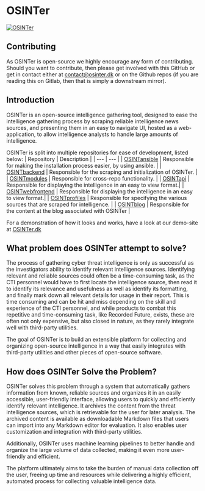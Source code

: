 # OSINTer
[![OSINTer](https://raw.githubusercontent.com/OSINTer-Platform/OSINTer/master/logo/full.png)](https://osinter.dk)

## Contributing
As OSINTer is open-source we highly encourage
any form of contributing. Should you want to contribute, then please get involved with this GitHub or get in
contact either at contact@osinter.dk or on the Github repos (if you are reading
this on Gitlab, then that is simply a downstream mirror).

## Introduction
OSINTer is an open-source intelligence
gathering tool, designed to ease the intelligence gathering process by scraping
reliable intelligence news sources, and presenting them in an easy to navigate
UI, hosted as a web-application, to allow intelligence analysts to handle large
amounts of intelligence.

OSINTer is split into multiple repositories for ease of development, listed
below:
| Repository | Description |
| --- | --- |
| [OSINTansible](https://github.com/OSINTer-platform/ansible) | Responsible for making the installation process easier, by using ansible. |
| [OSINTbackend](https://github.com/OSINTer-platform/backend) | Responsible for the scraping and initialization of OSINTer. |
| [OSINTmodules](https://github.com/OSINTer-platform/modules) | Responsible for cross-repo functionality. |
| [OSINTapi](https://github.com/OSINTer-platform/api) | Responsible for displaying the intelligence in an easy to view format.|
| [OSINTwebfrontend](https://github.com/OSINTer-platform/webfrontend2) | Responsible for displaying the intelligence in an easy to view format.|
| [OSINTprofiles](https://github.com/OSINTer-platform/profiles) | Responsible for specifying the various sources that are scraped for intelligence. |
| [OSINTblog](https://github.com/OSINTer-platform/blog) | Responsible for the content at the blog associated with OSINTer |


 For a demonstration of how it looks and works, have a look at our demo-site at
 [OSINTer.dk](https://osinter.dk)

## What problem does OSINTer attempt to solve?
The process of gathering cyber threat intelligence is only as successful as the
investigators ability to identify relevant intelligence sources. Identifying
relevant and reliable sources could often be a time-consuming task, as the CTI
personnel would have to first locate the intelligence source, then read it to
identify its relevance and usefulness as well as identify its formatting, and
finally mark down all relevant details for usage in their report. This is time
consuming and can be hit and miss depending on the skill and experience of the
CTI personnel, and while products to combat this repetitive and time-consuming
task, like Recorded Future, exists, these are often not only expensive, but
also closed in nature, as they rarely integrate well with third-party
utilities.

The goal of OSINTer is to build an extensible platform for
collecting and organizing open-source intelligence in a way that easily
integrates with third-party utilities and other pieces of open-source software.

## How does OSINTer Solve the Problem?
OSINTer solves this problem through a system that automatically gathers
information from known, reliable sources and organizes it in an easily
accessible, user-friendly interface, allowing users to quickly and efficiently
identify relevant intelligence. It archives the content from the threat
intelligence sources, which is retrievable for the user for later analysis. The
archived content is available as downloadable Markdown files that users can
import into any Markdown editor for evaluation. It also enables user
customization and integration with third-party utilities.

Additionally, OSINTer uses machine learning pipelines to better
handle and organize the large volume of data collected, making it even more
user-friendly and efficient. 

The platform ultimately aims to take the burden of manual data collection off
the user, freeing up time and resources while delivering a highly efficient,
automated process for collecting valuable intelligence data.
